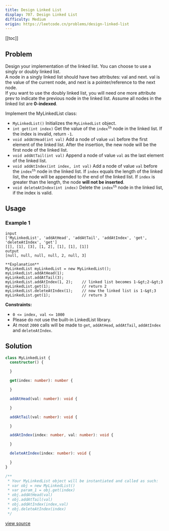 ```yaml
---
title: Design Linked List
display: 707. Design Linked List
difficulty: Medium
origin: https://leetcode.cn/problems/design-linked-list
---
```


[[toc]]

## Problem

Design your implementation of the linked list. You can choose to use a singly or doubly linked list.<br />
A node in a singly linked list should have two attributes: val and next. val is the value of the current node, and next is a pointer/reference to the next node.<br />
If you want to use the doubly linked list, you will need one more attribute prev to indicate the previous node in the linked list. Assume all nodes in the linked list are **0-indexed**.

Implement the MyLinkedList class:

- <code>MyLinkedList()</code> Initializes the <code>MyLinkedList</code> object.
- <code>int get(int index)</code> Get the value of the <code>index<sup>th</sup></code> node in the linked list. If the index is invalid, return <code>-1</code>.
- <code>void addAtHead(int val)</code> Add a node of value <code>val</code> before the first element of the linked list. After the insertion, the new node will be the first node of the linked list.
- <code>void addAtTail(int val)</code> Append a node of value <code>val</code> as the last element of the linked list.
- <code>void addAtIndex(int index, int val)</code> Add a node of value <code>val</code> before the <code>index<sup>th</sup></code> node in the linked list. If <code>index</code> equals the length of the linked list, the node will be appended to the end of the linked list. If <code>index</code> is greater than the length, the node **will not be inserted**.
- <code>void deleteAtIndex(int index)</code> Delete the <code>index<sup>th</sup></code> node in the linked list, if the index is valid.

## Usage

### Example 1

```
input
['MyLinkedList', 'addAtHead', 'addAtTail', 'addAtIndex', 'get', 'deleteAtIndex', 'get']
[[], [1], [3], [1, 2], [1], [1], [1]]
output
[null, null, null, null, 2, null, 3]

**Explanation**
MyLinkedList myLinkedList = new MyLinkedList();
myLinkedList.addAtHead(1);
myLinkedList.addAtTail(3);
myLinkedList.addAtIndex(1, 2);    // linked list becomes 1-&gt;2-&gt;3
myLinkedList.get(1);              // return 2
myLinkedList.deleteAtIndex(1);    // now the linked list is 1-&gt;3
myLinkedList.get(1);              // return 3
```


**Constraints:**

- <code>0 &lt;= index, val &lt;= 1000</code>
- Please do not use the built-in LinkedList library.
- At most <code>2000</code> calls will be made to <code>get</code>, <code>addAtHead</code>, <code>addAtTail</code>, <code>addAtIndex</code> and <code>deleteAtIndex</code>.


## Solution

```ts
class MyLinkedList {
  constructor() {

  }

  get(index: number): number {

  }

  addAtHead(val: number): void {

  }

  addAtTail(val: number): void {

  }

  addAtIndex(index: number, val: number): void {

  }

  deleteAtIndex(index: number): void {

  }
}

/**
 * Your MyLinkedList object will be instantiated and called as such:
 * var obj = new MyLinkedList()
 * var param_1 = obj.get(index)
 * obj.addAtHead(val)
 * obj.addAtTail(val)
 * obj.addAtIndex(index,val)
 * obj.deleteAtIndex(index)
 */
```

[view source](https://leetcode.cn/problems/design-linked-list)
